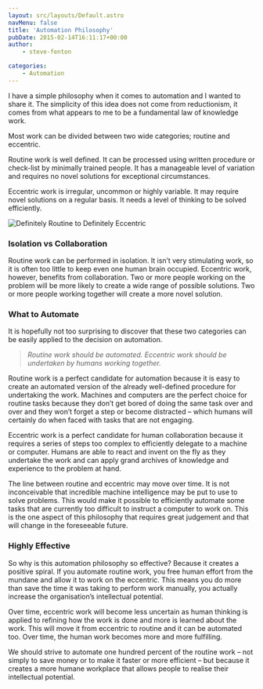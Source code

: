 ```yaml
---
layout: src/layouts/Default.astro
navMenu: false
title: 'Automation Philosophy'
pubDate: 2015-02-14T16:11:17+00:00
author:
    - steve-fenton

categories:
    - Automation
---
```


I have a simple philosophy when it comes to automation and I wanted to share it. The simplicity of this idea does not come from reductionism, it comes from what appears to me to be a fundamental law of knowledge work.

Most work can be divided between two wide categories; routine and eccentric.

Routine work is well defined. It can be processed using written procedure or check-list by minimally trained people. It has a manageable level of variation and requires no novel solutions for exceptional circumstances.

Eccentric work is irregular, uncommon or highly variable. It may require novel solutions on a regular basis. It needs a level of thinking to be solved efficiently.

![Definitely Routine to Definitely Eccentric](/img/2015/07/Definitely-Routine-to-Definitely-Eccentric.png)

### Isolation vs Collaboration

Routine work can be performed in isolation. It isn’t very stimulating work, so it is often too little to keep even one human brain occupied. Eccentric work, however, benefits from collaboration. Two or more people working on the problem will be more likely to create a wide range of possible solutions. Two or more people working together will create a more novel solution.

### What to Automate

It is hopefully not too surprising to discover that these two categories can be easily applied to the decision on automation.

> *Routine work should be automated. Eccentric work should be undertaken by humans working together.*

Routine work is a perfect candidate for automation because it is easy to create an automated version of the already well-defined procedure for undertaking the work. Machines and computers are the perfect choice for routine tasks because they don’t get bored of doing the same task over and over and they won’t forget a step or become distracted – which humans will certainly do when faced with tasks that are not engaging.

Eccentric work is a perfect candidate for human collaboration because it requires a series of steps too complex to efficiently delegate to a machine or computer. Humans are able to react and invent on the fly as they undertake the work and can apply grand archives of knowledge and experience to the problem at hand.

The line between routine and eccentric may move over time. It is not inconceivable that incredible machine intelligence may be put to use to solve problems. This would make it possible to efficiently automate some tasks that are currently too difficult to instruct a computer to work on. This is the one aspect of this philosophy that requires great judgement and that will change in the foreseeable future.

### Highly Effective

So why is this automation philosophy so effective? Because it creates a positive spiral. If you automate routine work, you free human effort from the mundane and allow it to work on the eccentric. This means you do more than save the time it was taking to perform work manually, you actually increase the organisation’s intellectual potential.

Over time, eccentric work will become less uncertain as human thinking is applied to refining how the work is done and more is learned about the work. This will move it from eccentric to routine and it can be automated too. Over time, the human work becomes more and more fulfilling.

We should strive to automate one hundred percent of the routine work – not simply to save money or to make it faster or more efficient – but because it creates a more humane workplace that allows people to realise their intellectual potential.